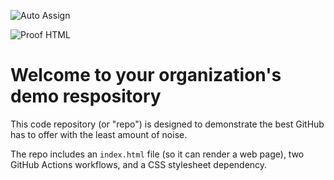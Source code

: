 ![Auto Assign](https://github.com/suva.ch/demo-repository/actions/workflows/auto-assign.yml/badge.svg)

![Proof HTML](https://github.com/suva.ch/demo-repository/actions/workflows/proof-html.yml/badge.svg)

# Welcome to your organization's demo respository
This code repository (or "repo") is designed to demonstrate the best GitHub has to offer with the least amount of noise.

The repo includes an `index.html` file (so it can render a web page), two GitHub Actions workflows, and a CSS stylesheet dependency.
